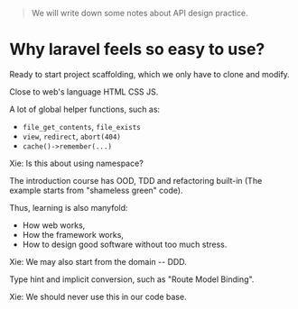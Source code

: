 > We will write down some notes about API design practice.

# Why laravel feels so easy to use?

Ready to start project scaffolding,
which we only have to clone and modify.

Close to web's language HTML CSS JS.

A lot of global helper functions, such as:
- `file_get_contents`, `file_exists`
- `view`, `redirect`, `abort(404)`
- `cache()->remember(...)`

Xie: Is this about using namespace?

The introduction course has OOD, TDD and refactoring built-in
(The example starts from "shameless green" code).

Thus, learning is also manyfold:
- How web works,
- How the framework works,
- How to design good software without too much stress.

Xie: We may also start from the domain -- DDD.

Type hint and implicit conversion, such as "Route Model Binding".

Xie: We should never use this in our code base.

